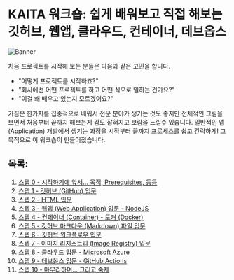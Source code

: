 # KAITA 워크숍: 쉽게 배워보고 직접 해보는 깃허브, 웹앱, 클라우드, 컨테이너, 데브옵스

![Banner](./images/banner.jpg)

처음 프로젝트를 시작해 보는 분들은 다음과 같은 고민을 합니다. 
- "어떻게 프로젝트를 시작하죠?"
- "회사에선 어떤 프로젝트를 하고 어떤 식으로 일하는 건가요?"
- "이걸 왜 배우고 있는지 모르겠어요?"

가끔은 한가지를 집중적으로 배워서 전문 분야가 생기는 것도 좋지만 전체적인 그림을 보면서 처음부터 끝까지 해보는게 감도 잡혀지고 보람을 느낄수 있습니다. 일반적인 앱 (Application) 개발에서 생기는 과정을 시작부터 끝까지 프로세스를 쉽고 간략하게! 그 목적으로 이 워크숍이 만들어졌습니다.


## 목록:
1. [스텝 0 - 시작하기에 앞서... 목적, Prerequisites, 등등](https://github.com/Korean-American-IT-Association-KAITA/KAITA-Workshop-Solution/issues/1)
2. [스텝 1 - 깃허브 (GitHub) 입문](https://github.com/Korean-American-IT-Association-KAITA/KAITA-Workshop-Solution/issues/2)
3. [스텝 2 - HTML 입문](https://github.com/Korean-American-IT-Association-KAITA/KAITA-Workshop-Solution/issues/3)
4. [스텝 3 - 웹앱 (Web Application) 입문 - NodeJS](https://github.com/Korean-American-IT-Association-KAITA/KAITA-Workshop-Solution/issues/4)
5. [스텝 4 - 컨테이너 (Container) - 도커 (Docker)](https://github.com/Korean-American-IT-Association-KAITA/KAITA-Workshop-Solution/issues/5)
6. [스텝 5 - 깃허브 마크다운 (Markdown) 파일 입문](https://github.com/Korean-American-IT-Association-KAITA/KAITA-Workshop-Solution/issues/6)
7. [스텝 6 - 깃허브 워크플로우 입문](https://github.com/Korean-American-IT-Association-KAITA/KAITA-Workshop-Solution/issues/7)
8. [스텝 7 - 이미지 리지스트리 (Image Registry) 입문](https://github.com/Korean-American-IT-Association-KAITA/KAITA-Workshop-Solution/issues/8)
9. [스텝 8 - 클라우드 입문 - Microsoft Azure](https://github.com/Korean-American-IT-Association-KAITA/KAITA-Workshop-Solution/issues/9)
10. [스텝 9 - 데브옵스 입문 - GitHub Actions](https://github.com/Korean-American-IT-Association-KAITA/KAITA-Workshop-Solution/issues/10)
11. [스텝 10 - 마무리하며... 그리고 숙제](https://github.com/Korean-American-IT-Association-KAITA/KAITA-Workshop-Solution/issues/11)

